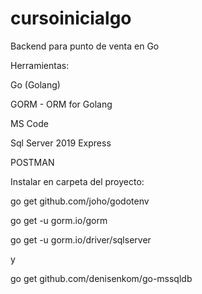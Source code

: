 # cursoinicialgo
Backend para punto de venta en Go

Herramientas:

Go (Golang)

GORM - ORM for Golang

MS Code

Sql Server 2019 Express

POSTMAN

Instalar en carpeta del proyecto:

go get github.com/joho/godotenv

go get -u gorm.io/gorm

go get -u gorm.io/driver/sqlserver

y 

go get github.com/denisenkom/go-mssqldb

